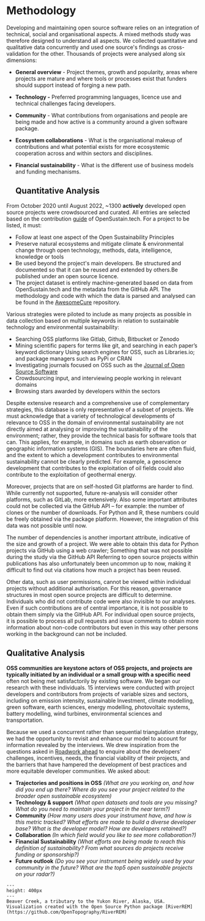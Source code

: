 # Methodology 
Developing and maintaining open source software relies on an integration of technical, social and organisational aspects. A mixed methods study was therefore designed to understand all aspects. We collected quantitative and qualitative data concurrently and used one source's findings as cross-validation for the other. 
Thousands of projects were analysed along six dimensions:

- **General overview** - Project themes, growth and popularity, areas where projects are mature and where tools or processes exist that funders should support instead of forging a new path.

- **Technology -** Preferred programming languages, licence use and technical challenges facing developers.

- **Community** - What contributions from organisations and people are being made and how active is a community around a given software package.

- **Ecosystem collaborations** - What is the organisational makeup of contributions and what potential exists for more ecosystemic cooperation across and within sectors and disciplines.

- **Financial sustainability** - What is the different use of business models and funding mechanisms.

  ## Quantitative Analysis


From October 2020 until August 2022, ~1300 **actively** developed open source projects were crowdsourced and curated. All entries are selected based on the contribution [guide](https://opensustain.tech/contributing/) of OpenSustain.tech. For a project to be listed, it must:

- Follow at least one aspect of the Open Sustainability Principles 
- Preserve natural ecosystems and mitigate climate & environmental change through open technology, methods, data, intelligence, knowledge or tools
- Be used beyond the project's main developers. Be structured and documented so that it can be reused and extended by others.Be published under an open source licence.
- The project dataset is entirely machine-generated based on data from OpenSustain.tech and the metadata from the GitHub API. The methodology and code with which the data is parsed and analysed can be found in the [AwesomeCure](https://github.com/protontypes/AwesomeCure) repository. 

Various strategies were piloted to include as many projects as possible in data collection based on multiple keywords in relation to sustainable technology and environmental sustainability:

- Searching OSS platforms like Gitlab, Github, Bitbucket or Zenodo
- Mining scientific papers for terms like git, and searching in each paper’s keyword dictionary Using search engines for OSS, such as Libraries.io; and package managers such as PyPi or CRAN
- Investigating journals focused on OSS such as the [Journal of Open Source Software](https://joss.theoj.org/) 
- Crowdsourcing input, and interviewing people working in relevant domains
- Browsing stars awarded by developers within the sectors 

Despite extensive research and a comprehensive use of complementary strategies, this database is only representative of a subset of projects. We must acknowledge that a variety of technological developments of relevance to OSS in the domain of environmental sustainability are not directly aimed at analysing or improving the sustainability of the environment; rather, they provide the technical basis for software tools that can. This applies, for example, in domains such as earth observation or geographic information systems (GIS). The boundaries here are often fluid, and the extent to which a development contributes to environmental sustainability cannot be clearly predicted. For example, a geoscience development that contributes to the exploitation of oil fields could also contribute to the exploitation of geothermal energy. 

Moreover, projects that are on self-hosted Git platforms are harder to find. While currently not supported, future re-analysis will consider other platforms, such as GitLab, more extensively. Also some important attributes could not be collected via the GitHub API – for example: the number of clones or the number of downloads. For Python and R, these numbers could be freely obtained via the package platform. However, the integration of this data was not possible until now. 

The number of dependencies is another important attribute, indicative of the size and growth of a project. We were able to obtain this data for Python projects via GitHub using a web crawler; Something that was not possible during the study via the GitHub API Referring to open source projects within publications has also unfortunately been uncommon up to now, making it difficult to find out via citations how much a project has been reused.


 Other data, such as user permissions, cannot be viewed within individual projects without additional authorisation. For this reason, governance structures in most open source projects are difficult to determine. Individuals who did not contribute code were also invisible to our analyses. Even if such contributions are of central importance, it is not possible to obtain them simply via the GitHub API. For individual open source projects, it is possible to process all pull requests and issue comments to obtain more information about non-code contributors but even in this way other persons working in the background can not be included.

  ## Qualitative Analysis

**OSS communities are keystone actors of OSS projects, and projects are typically initiated by an individual or a small group with a specific need** often not being met satisfactorily by existing software. We began our research with these individuals. 15 interviews were conducted with project developers and contributors from projects of variable sizes and sectors, including on emission intensity, sustainable Investment, climate modelling, green software, earth sciences, energy modelling, photovoltaic systems, battery modelling, wind turbines, environmental sciences and transportation.

 Because we used a concurrent rather than sequential triangulation strategy, we had the opportunity to revisit and enhance our model to account for information revealed by the interviews. We drew inspiration from the questions asked in [Roadwork ahead](https://recommendations.implicit-development.org/) to enquire about the developers’ challenges, incentives, needs, the financial viability of their projects, and the barriers that have hampered the development of best practices and more equitable developer communities. We asked about:

  - **Trajectories and positions in OSS** *(What are you working on, and how did you end up there? Where do you see your project related to the broader open sustainable ecosystem)*
  - **Technology & support** *(What open datasets and tools are you missing? What do you need to maintain your project in the near term?)*
  - **Community** *(How many users does your instrument have, and how is this metric tracked? What efforts are made to build a diverse developer base? What is the developer model? How are developers retained?)*
  - **Collaboration** *(In which field would you like to see more collaboration?)*
  - **Financial Sustainability** *(What efforts are being made to reach this definition of sustainability? From what sources do projects receive funding or sponsorship?)*
  - **Future outlook** *(Do you see your instrument being widely used by your community in the future? What are the top5 open sustainable projects on your radar?)*

 ```{figure} ../images/yukon.png
---
height: 400px
---
Beaver Creek, a tributary to the Yukon River, Alaska, USA. Visualization created with the Open Source Python package [RiverREM](https://github.com/OpenTopography/RiverREM)
 ```
